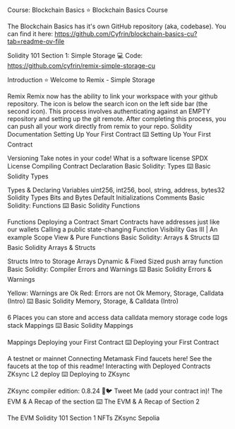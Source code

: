Course: Blockchain Basics
⭐️ Blockchain Basics Course

The Blockchain Basics has it's own GitHub repository (aka, codebase). You can find it here: https://github.com/Cyfrin/blockchain-basics-cu?tab=readme-ov-file

Solidity 101 Section 1: Simple Storage
💻 Code: https://github.com/cyfrin/remix-simple-storage-cu

Introduction
⭐️ Welcome to Remix - Simple Storage

Remix
Remix now has the ability to link your workspace with your github repository. The icon is below the search icon on the left side bar (the second icon). This process involves authenticating against an EMPTY repository and setting up the git remote. After completing this process, you can push all your work directly from remix to your repo.
Solidity Documentation
Setting Up Your First Contract
⌨️ Setting Up Your First Contract

Versioning
Take notes in your code!
What is a software license
SPDX License
Compiling
Contract Declaration
Basic Solidity: Types
⌨️ Basic Solidity Types

Types & Declaring Variables
uint256, int256, bool, string, address, bytes32
Solidity Types
Bits and Bytes
Default Initializations
Comments
Basic Solidity: Functions
⌨️ Basic Solidity Functions

Functions
Deploying a Contract
Smart Contracts have addresses just like our wallets
Calling a public state-changing Function
Visibility
Gas III | An example
Scope
View & Pure Functions
Basic Solidity: Arrays & Structs
⌨️ Basic Solidity Arrays & Structs

Structs
Intro to Storage
Arrays
Dynamic & Fixed Sized
push array function
Basic Solidity: Compiler Errors and Warnings
⌨️ Basic Solidity Errors & Warnings

Yellow: Warnings are Ok
Red: Errors are not Ok
Memory, Storage, Calldata (Intro)
⌨️ Basic Solidity Memory, Storage, & Calldata (Intro)

6 Places you can store and access data
calldata
memory
storage
code
logs
stack
Mappings
⌨️ Basic Solidity Mappings

Mappings
Deploying your First Contract
⌨️ Deploying your First Contract

A testnet or mainnet
Connecting Metamask
Find faucets here!
See the faucets at the top of this readme!
Interacting with Deployed Contracts
ZKsync L2 deploy
⌨️ Deploying to ZKsync

ZKsync compiler edition: 0.8.24
🐸🐦 Tweet Me (add your contract in)!
The EVM & A Recap of the section
⌨️ The EVM & A Recap of Section 2

The EVM
Solidity 101 Section 1 NFTs
ZKsync
Sepolia